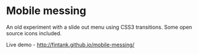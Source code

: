 # Mobile messing

An old experiment with a slide out menu using CSS3 transitions.
Some open source icons included.

Live demo - http://fintank.github.io/mobile-messing/

